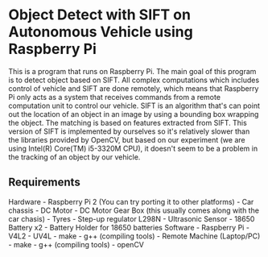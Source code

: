 Object Detect with SIFT on Autonomous Vehicle using Raspberry Pi
================================================================

This is a program that runs on Raspberry Pi. The main goal of this program is to detect object based on SIFT. All complex computations which includes control of vehicle and SIFT are done remotely, which means that Raspberry Pi only acts as a system that receives commands from a remote computation unit to control our vehicle. 
SIFT is an algorithm that's can point out the location of an object in an image by using a bounding box wrapping the object. The matching is based on features extracted from SIFT. This version of SIFT is implemented by ourselves so it's relatively slower than the libraries provided by OpenCV, but based on our experiment (we are using Intel(R) Core(TM) i5-3320M CPU), it doesn't seem to be a problem in the tracking of an object by our vehicle.

Requirements
------------
Hardware
    - Raspberry Pi 2 (You can try porting it to other platforms)
    - Car chassis
    - DC Motor
    - DC Motor Gear Box (this usually comes along with the car chasis)
    - Tyres 
    - Step-up regulator L298N 
    - Ultrasonic Sensor 
    - 18650 Battery x2
    - Battery Holder for 18650 batteries
Software
    - Raspberry Pi
        - V4L2
        - UV4L
        - make
        - g++ (compiling tools)
    - Remote Machine (Laptop/PC)
        - make
        - g++ (compiling tools)
        - openCV


